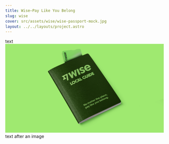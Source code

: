 ```yaml
---
title: Wise—Pay Like You Belong
slug: wise
cover: src/assets/wise/wise-passport-mock.jpg
layout: ../../layouts/project.astro
---
```


text
![](../../assets/wise/wise-passport-mock.jpg)
text after an image
